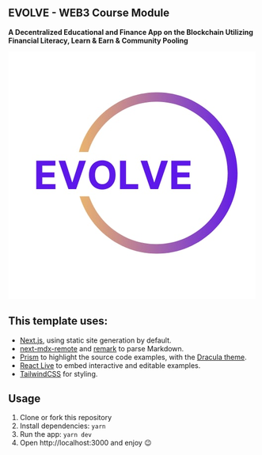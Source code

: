 ## EVOLVE - WEB3 Course Module

**A Decentralized Educational and Finance App on the Blockchain Utilizing Financial Literacy, Learn & Earn & Community Pooling**


![Evolve](evolve_logo.jpeg)
## This template uses:

- [Next.js](https://nextjs.org/), using static site generation by default.
- [next-mdx-remote](https://github.com/hashicorp/next-mdx-remote) and
  [remark](https://remark.js.org/) to parse Markdown.
- [Prism](https://prismjs.com/) to highlight the source code examples, with the
  [Dracula theme](https://draculatheme.com/).
- [React Live](https://react-live.netlify.app/) to embed interactive and
  editable examples.
- [TailwindCSS](https://tailwindcss.com/) for styling.

## Usage

1. Clone or fork this repository
2. Install dependencies: `yarn`
3. Run the app: `yarn dev`
4. Open http://localhost:3000 and enjoy 😉

